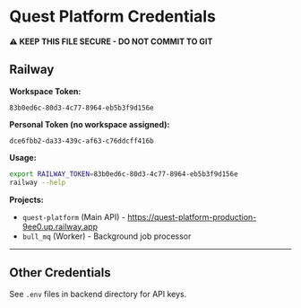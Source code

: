 # Quest Platform Credentials

**⚠️ KEEP THIS FILE SECURE - DO NOT COMMIT TO GIT**

## Railway

**Workspace Token:**
```
83b0ed6c-80d3-4c77-8964-eb5b3f9d156e
```

**Personal Token (no workspace assigned):**
```
dce6fbb2-da33-439c-af63-c76ddcff416b
```

**Usage:**
```bash
export RAILWAY_TOKEN=83b0ed6c-80d3-4c77-8964-eb5b3f9d156e
railway --help
```

**Projects:**
- `quest-platform` (Main API) - https://quest-platform-production-9ee0.up.railway.app
- `bull_mq` (Worker) - Background job processor

---

## Other Credentials

See `.env` files in backend directory for API keys.
